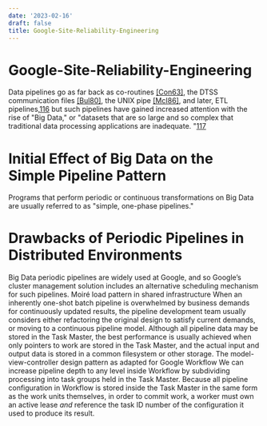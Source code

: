 ```yaml
---
date: '2023-02-16'
draft: false
title: Google-Site-Reliability-Engineering
---
```


# Google-Site-Reliability-Engineering

Data pipelines go as far back as co-routines [[Con63]](https://landing.google.com/sre/sre-book/chapters/bibliography), the DTSS communication files [[Bul80]](https://landing.google.com/sre/sre-book/chapters/bibliography), the UNIX pipe [[McI86]](https://landing.google.com/sre/sre-book/chapters/bibliography), and later, ETL pipelines,[116](https://landing.google.com/sre/sre-book/chapters/data-processing-pipelines/) but such pipelines have gained increased attention with the rise of "Big Data," or "datasets that are so large and so complex that traditional data processing applications are inadequate.
"[117](https://landing.google.com/sre/sre-book/chapters/data-processing-pipelines/)
# Initial Effect of Big Data on the Simple Pipeline Pattern
Programs that perform periodic or continuous transformations on Big Data are usually referred to as "simple, one-phase pipelines."
# Drawbacks of Periodic Pipelines in Distributed Environments
Big Data periodic pipelines are widely used at Google, and so Google’s cluster management solution includes an alternative scheduling mechanism for such pipelines.
Moiré load pattern in shared infrastructure
When an inherently one-shot batch pipeline is overwhelmed by business demands for continuously updated results, the pipeline development team usually considers either refactoring the original design to satisfy current demands, or moving to a continuous pipeline model.
Although all pipeline data may be stored in the Task Master, the best performance is usually achieved when only pointers to work are stored in the Task Master, and the actual input and output data is stored in a common filesystem or other storage.
The model-view-controller design pattern as adapted for Google Workflow
We can increase pipeline depth to any level inside Workflow by subdividing processing into task groups held in the Task Master.
Because all pipeline configuration in Workflow is stored inside the Task Master in the same form as the work units themselves, in order to commit work, a worker must own an active lease *and* reference the task ID number of the configuration it used to produce its result.
